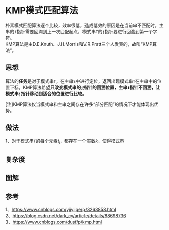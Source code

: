 # KMP模式匹配算法
朴素模式匹配算法逐个比较，效率很低，造成低效的原因是在当前串不匹配时，主串的`i`指针需要回溯到上一次匹配起点，模式串`T`的`j`指针要进行回溯到第一个字符。<br>
KMP算法是由D.E.Knuth、J.H.Morris和V.R.Pratt三个人发表的，故叫“KMP算法”。
## 思想
算法的<b>任务</b>是对于模式串`T`，在主串`S`中进行定位，返回出现模式串`T`在主串中的位置下标。KMP算法希望<b>只改变模式串的`j`指针的回溯位置，主串`i`指针不回溯，让模式串`j`指针移动到适合的位置进行比较。</b>

[注]KMP算法仅当模式串和主串之间存在许多“部分匹配”的情况下才能体现出优势。
## 做法
1、对于模式串`T`的每个元素$t_j$，都存在一个实数$k$，使得模式串
## 复杂度

## 图解

## 参考
1、https://www.cnblogs.com/yjiyjige/p/3263858.html<br>
2、https://blog.csdn.net/dark_cy/article/details/88698736<br>
3、https://www.cnblogs.com/dusf/p/kmp.html <br>